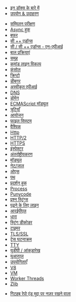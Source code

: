 <!--
  NB(chrisdickinson): if you move this file, be sure to update
  tools/doc/html.js to point at the new location.
-->

<!--introduced_in=v0.10.0-->

* [इन डॉक्स के बारे में](documentation.html)
* [उपयोग & उदाहरण](synopsis.html)

<div class="line"></div>

* [सम्मिलन परीक्षण](assert.html)
* [Async हुक](async_hooks.html)
* [बफर](buffer.html)
* [सी ++ एडॉन्स](addons.html)
* [सी / सी ++ एडॉन्स - एन-एपीआई](n-api.html)
* [बाल प्रक्रियाएं](child_process.html)
* [समूह](cluster.html)
* [कमांड लाइन विकल्प](cli.html)
* [कंसोल](console.html)
* [क्रिप्टो](crypto.html)
* [डीबगर](debugger.html)
* [अस्वीकृत एपीआई](deprecations.html)
* [DNS](dns.html)
* [डोमेन](domain.html)
* [ECMAScript मॉड्यूल](esm.html)
* [त्रुटियाँ](errors.html)
* [आयोजन](events.html)
* [फाइल सिस्टम](fs.html)
* [वैश्विक](globals.html)
* [Http](http.html)
* [HTTP/2](http2.html)
* [HTTPS](https.html)
* [इंस्पेक्टर](inspector.html)
* [अंतर्राष्ट्रीयकरण](intl.html)
* [मॉड्यूल](modules.html)
* [नेट/जाल](net.html)
* [ओएस](os.html)
* [पथ](path.html)
* [प्रदर्शन हुक](perf_hooks.html)
* [Process](process.html)
* [Punycode](punycode.html)
* [प्रश्न स्ट्रिंग्स](querystring.html)
* [पढ़ने के लिए लाइन](readline.html)
* [आरईपीएल](repl.html)
* [धारा](stream.html)
* [स्ट्रिंग डीकोडर](string_decoder.html)
* [टाइमर](timers.html)
* [TLS/SSL](tls.html)
* [ट्रेस घटनाक्रम](tracing.html)
* [TTY](tty.html)
* [यूडीपी / आंकड़ारेख](dgram.html)
* [यूआरएल](url.html)
* [उपयोगिताएँ](util.html)
* [V8](v8.html)
* [VM](vm.html)
* [Worker Threads](worker_threads.html)
* [Zlib](zlib.html)

<div class="line"></div>

* [गिटहब रेपो एंड मुद्दा पर नज़र रखने वाला](https://github.com/nodejs/node)